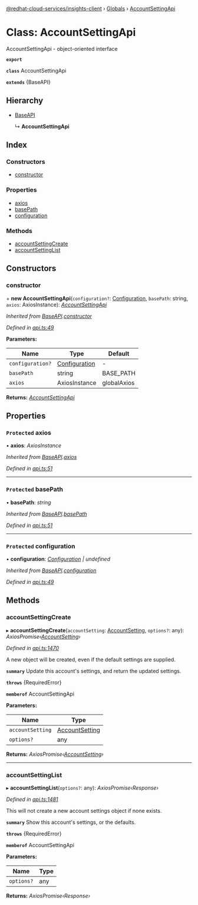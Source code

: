 [@redhat-cloud-services/insights-client](../README.md) › [Globals](../globals.md) › [AccountSettingApi](accountsettingapi.md)

# Class: AccountSettingApi

AccountSettingApi - object-oriented interface

**`export`** 

**`class`** AccountSettingApi

**`extends`** {BaseAPI}

## Hierarchy

* [BaseAPI](baseapi.md)

  ↳ **AccountSettingApi**

## Index

### Constructors

* [constructor](accountsettingapi.md#constructor)

### Properties

* [axios](accountsettingapi.md#protected-axios)
* [basePath](accountsettingapi.md#protected-basepath)
* [configuration](accountsettingapi.md#protected-configuration)

### Methods

* [accountSettingCreate](accountsettingapi.md#accountsettingcreate)
* [accountSettingList](accountsettingapi.md#accountsettinglist)

## Constructors

###  constructor

\+ **new AccountSettingApi**(`configuration?`: [Configuration](configuration.md), `basePath`: string, `axios`: AxiosInstance): *[AccountSettingApi](accountsettingapi.md)*

*Inherited from [BaseAPI](baseapi.md).[constructor](baseapi.md#constructor)*

*Defined in [api.ts:49](https://github.com/RedHatInsights/javascript-clients/blob/master/packages/insights/api.ts#L49)*

**Parameters:**

Name | Type | Default |
------ | ------ | ------ |
`configuration?` | [Configuration](configuration.md) | - |
`basePath` | string |  BASE_PATH |
`axios` | AxiosInstance |  globalAxios |

**Returns:** *[AccountSettingApi](accountsettingapi.md)*

## Properties

### `Protected` axios

• **axios**: *AxiosInstance*

*Inherited from [BaseAPI](baseapi.md).[axios](baseapi.md#protected-axios)*

*Defined in [api.ts:51](https://github.com/RedHatInsights/javascript-clients/blob/master/packages/insights/api.ts#L51)*

___

### `Protected` basePath

• **basePath**: *string*

*Inherited from [BaseAPI](baseapi.md).[basePath](baseapi.md#protected-basepath)*

*Defined in [api.ts:51](https://github.com/RedHatInsights/javascript-clients/blob/master/packages/insights/api.ts#L51)*

___

### `Protected` configuration

• **configuration**: *[Configuration](configuration.md) | undefined*

*Inherited from [BaseAPI](baseapi.md).[configuration](baseapi.md#protected-configuration)*

*Defined in [api.ts:49](https://github.com/RedHatInsights/javascript-clients/blob/master/packages/insights/api.ts#L49)*

## Methods

###  accountSettingCreate

▸ **accountSettingCreate**(`accountSetting`: [AccountSetting](../interfaces/accountsetting.md), `options?`: any): *AxiosPromise‹[AccountSetting](../interfaces/accountsetting.md)›*

*Defined in [api.ts:1470](https://github.com/RedHatInsights/javascript-clients/blob/master/packages/insights/api.ts#L1470)*

A new object will be created, even if the default settings are supplied.

**`summary`** Update this account's settings, and return the updated settings.

**`throws`** {RequiredError}

**`memberof`** AccountSettingApi

**Parameters:**

Name | Type |
------ | ------ |
`accountSetting` | [AccountSetting](../interfaces/accountsetting.md) |
`options?` | any |

**Returns:** *AxiosPromise‹[AccountSetting](../interfaces/accountsetting.md)›*

___

###  accountSettingList

▸ **accountSettingList**(`options?`: any): *AxiosPromise‹Response›*

*Defined in [api.ts:1481](https://github.com/RedHatInsights/javascript-clients/blob/master/packages/insights/api.ts#L1481)*

This will not create a new account settings object if none exists.

**`summary`** Show this account's settings, or the defaults.

**`throws`** {RequiredError}

**`memberof`** AccountSettingApi

**Parameters:**

Name | Type |
------ | ------ |
`options?` | any |

**Returns:** *AxiosPromise‹Response›*
